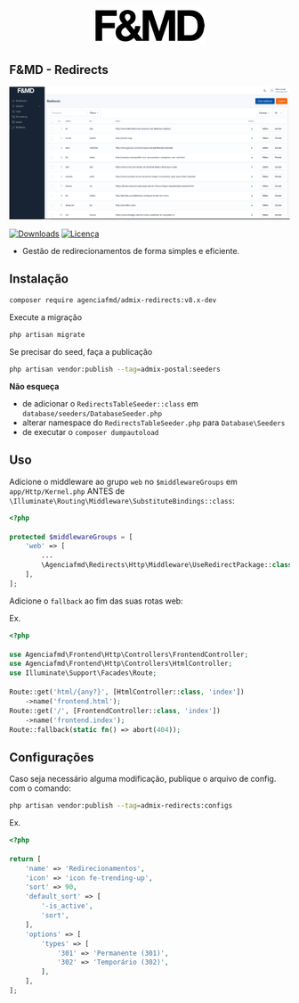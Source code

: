 <p align="center"><a href="https://fmd.ag" target="_blank"><img src="https://raw.githubusercontent.com/agenciafmd/admix-redirects/master/docs/fmd.png" alt="Logo da F&MD"></a></p>


## F&MD - Redirects

![Área Administrativa](https://raw.githubusercontent.com/agenciafmd/admix-redirects/master/docs/screenshot.png "Área Administrativa")

[![Downloads](https://img.shields.io/packagist/dt/agenciafmd/admix-redirects.svg?style=flat-square)](https://packagist.org/packages/agenciafmd/admix-redirects)
[![Licença](https://img.shields.io/badge/license-MIT-brightgreen.svg?style=flat-square)](LICENSE.md)

- Gestão de redirecionamentos de forma simples e eficiente.

## Instalação

```bash
composer require agenciafmd/admix-redirects:v8.x-dev
```

Execute a migração

```bash
php artisan migrate
```

Se precisar do seed, faça a publicação

```bash
php artisan vendor:publish --tag=admix-postal:seeders
```

**Não esqueça**

- de adicionar o `RedirectsTableSeeder::class` em `database/seeders/DatabaseSeeder.php`
- alterar namespace do `RedirectsTableSeeder.php` para `Database\Seeders`
- de executar o `composer dumpautoload`

## Uso

Adicione o middleware ao grupo `web` no `$middlewareGroups` em `app/Http/Kernel.php` ANTES de `\Illuminate\Routing\Middleware\SubstituteBindings::class`:

```php
<?php

protected $middlewareGroups = [
    'web' => [
        ...
        \Agenciafmd\Redirects\Http\Middleware\UseRedirectPackage::class,
    ],
];
```

Adicione o `fallback` ao fim das suas rotas web:

Ex.
```php
<?php

use Agenciafmd\Frontend\Http\Controllers\FrontendController;
use Agenciafmd\Frontend\Http\Controllers\HtmlController;
use Illuminate\Support\Facades\Route;

Route::get('html/{any?}', [HtmlController::class, 'index'])
    ->name('frontend.html');
Route::get('/', [FrontendController::class, 'index'])
    ->name('frontend.index');
Route::fallback(static fn() => abort(404));
```

## Configurações

Caso seja necessário alguma modificação, publique o arquivo de config. com o comando:

```bash
php artisan vendor:publish --tag=admix-redirects:configs
```

Ex.
```php
<?php

return [
    'name' => 'Redirecionamentos',
    'icon' => 'icon fe-trending-up',
    'sort' => 90,
    'default_sort' => [
        '-is_active',
        'sort',
    ],
    'options' => [
        'types' => [
            '301' => 'Permanente (301)',
            '302' => 'Temporário (302)',
        ],
    ],
];
```
